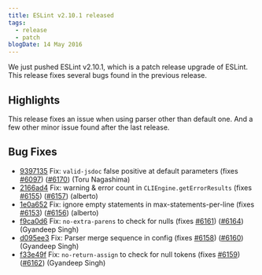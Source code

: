 ```yaml
---
title: ESLint v2.10.1 released
tags:
  - release
  - patch
blogDate: 14 May 2016
---
```


We just pushed ESLint v2.10.1, which is a patch release upgrade of ESLint. This release  fixes several bugs found in the previous release.

## Highlights

This release fixes an issue when using parser other than default one. And a few other minor issue found after the last release.






## Bug Fixes


* [9397135](https://github.com/eslint/eslint/commit/9397135) Fix: `valid-jsdoc` false positive at default parameters (fixes [#6097](https://github.com/eslint/eslint/issues/6097)) ([#6170](https://github.com/eslint/eslint/issues/6170)) (Toru Nagashima)
* [2166ad4](https://github.com/eslint/eslint/commit/2166ad4) Fix: warning & error count in `CLIEngine.getErrorResults` (fixes [#6155](https://github.com/eslint/eslint/issues/6155)) ([#6157](https://github.com/eslint/eslint/issues/6157)) (alberto)
* [1e0a652](https://github.com/eslint/eslint/commit/1e0a652) Fix: ignore empty statements in max-statements-per-line (fixes [#6153](https://github.com/eslint/eslint/issues/6153)) ([#6156](https://github.com/eslint/eslint/issues/6156)) (alberto)
* [f9ca0d6](https://github.com/eslint/eslint/commit/f9ca0d6) Fix: `no-extra-parens` to check for nulls (fixes [#6161](https://github.com/eslint/eslint/issues/6161)) ([#6164](https://github.com/eslint/eslint/issues/6164)) (Gyandeep Singh)
* [d095ee3](https://github.com/eslint/eslint/commit/d095ee3) Fix: Parser merge sequence in config (fixes [#6158](https://github.com/eslint/eslint/issues/6158)) ([#6160](https://github.com/eslint/eslint/issues/6160)) (Gyandeep Singh)
* [f33e49f](https://github.com/eslint/eslint/commit/f33e49f) Fix: `no-return-assign` to check for null tokens (fixes [#6159](https://github.com/eslint/eslint/issues/6159)) ([#6162](https://github.com/eslint/eslint/issues/6162)) (Gyandeep Singh)
